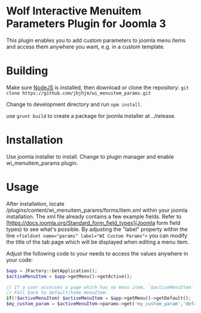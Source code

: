 # Wolf Interactive Menuitem Parameters Plugin for Joomla 3
This plugin enables you to add custom parameters to joomla menu items and access them anywhere you want, e.g. in a custom template.

# Building
Make sure [NodeJS](https://nodejs.org/en/download/) is installed, then download or clone the repository: `git clone https://github.com/jbjhjm/wi_menuitem_params.git`

Change to development directory and run `npm install`.

use `grunt build` to create a package for joomla installer at ../release.

# Installation
Use joomla installer to install. Change to plugin manager and enable wi_menuitem_params plugin.

# Usage
After installation, locate /plugins/content/wi_menuitem_params/forms/item.xml within your joomla installation.
The xml file already contains a few example fields. Refer to [https://docs.joomla.org/Standard_form_field_types](Joomla form field types) to see what's possible.
By adjusting the "label" property within the line `<fieldset name="params" label="WI Custom Params">` you can modify the title of the tab page which will be displayed when editing a menu item.

Adjust the following code to your needs to access the values anywhere in your code:
```php
$app = JFactory::GetApplication();
$activeMenuItem = $app->getMenu()->getActive();

// If a user accesses a page which has no menu item, `$activeMenuItem` will be false. 
// Fall back to default/home menuItem.
if(!$activeMenuItem) $activeMenuItem = $app->getMenu()->getDefault();
$my_custom_param = $activeMenuItem->params->get('my_custom_param','default value');
```

